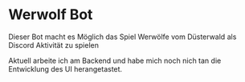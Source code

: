 # Werwolf Bot
  
  Dieser Bot macht es Möglich das Spiel Werwölfe vom Düsterwald als Discord Aktivität zu spielen

  Aktuell arbeite ich am Backend und habe mich noch nich tan die Entwicklung des UI herangetastet.
